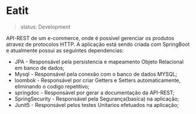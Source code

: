 # Eatit
>status: Development

API-REST de um e-commerce, onde é possivel gerenciar os produtos atravez de protocolos HTTP. A aplicação está sendo criada com SpringBoot e atualmente possui as seguintes dependencias:

* JPA - Responsável pela persistencia e mapeamento Objeto Relacional em banco de dados;
* Mysql - Responsável pela conexão com o banco de dados MYSQL;
* loombok - Responsável por criar Getters e Setters automaticamente, eliminando o codigo repetitivo;
* springdoc - Responsável por gerar a documentação da API-REST;
* SpringSecurity - Responsável pela Segurança(basica) na aplicação;
* Junit5 - Responsável pelos testes Unitarios efetuados na aplicação;


